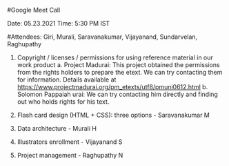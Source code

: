 #Google Meet Call

Date: 05.23.2021
Time: 5:30 PM IST

#Attendees: 
Giri, Murali, Saravanakumar, Vijayanand, Sundarvelan, Raghupathy

1. Copyright / licenses / permissions for using reference material in our work product
   a. Project Madurai: This project obtained the permissions from the rights holders to prepare the etext.
      We can try contacting them for information. 
      Details available at https://www.projectmadurai.org/pm_etexts/utf8/pmuni0612.html
   b. Solomon Pappaiah urai: We can try contacting him directly and finding out who holds rights
      for his text.

2. Flash card design (HTML + CSS): three options - Saravanakumar M

3. Data architecture - Murali H

4. Illustrators enrollment - Vijayanand S

5. Project management - Raghupathy N
